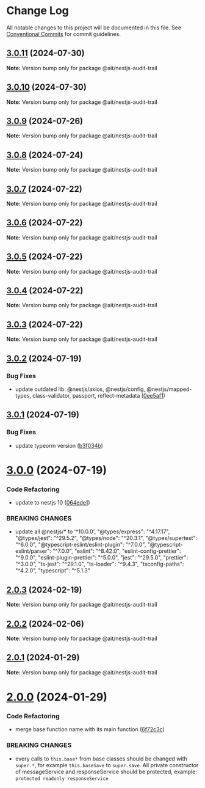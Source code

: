 # Change Log

All notable changes to this project will be documented in this file.
See [Conventional Commits](https://conventionalcommits.org) for commit guidelines.

## [3.0.11](https://github.com-ait/PT-Akar-Inti-Teknologi/ait_nestjs_base/compare/@ait/nestjs-audit-trail@3.0.10...@ait/nestjs-audit-trail@3.0.11) (2024-07-30)

**Note:** Version bump only for package @ait/nestjs-audit-trail





## [3.0.10](https://github.com-ait/PT-Akar-Inti-Teknologi/ait_nestjs_base/compare/@ait/nestjs-audit-trail@3.0.9...@ait/nestjs-audit-trail@3.0.10) (2024-07-30)

**Note:** Version bump only for package @ait/nestjs-audit-trail





## [3.0.9](https://github.com-ait/PT-Akar-Inti-Teknologi/ait_nestjs_base/compare/@ait/nestjs-audit-trail@3.0.8...@ait/nestjs-audit-trail@3.0.9) (2024-07-26)

**Note:** Version bump only for package @ait/nestjs-audit-trail





## [3.0.8](https://github.com-ait/PT-Akar-Inti-Teknologi/ait_nestjs_base/compare/@ait/nestjs-audit-trail@3.0.7...@ait/nestjs-audit-trail@3.0.8) (2024-07-24)

**Note:** Version bump only for package @ait/nestjs-audit-trail





## [3.0.7](https://github.com-ait/PT-Akar-Inti-Teknologi/ait_nestjs_base/compare/@ait/nestjs-audit-trail@3.0.6...@ait/nestjs-audit-trail@3.0.7) (2024-07-22)

**Note:** Version bump only for package @ait/nestjs-audit-trail





## [3.0.6](https://github.com-ait/PT-Akar-Inti-Teknologi/ait_nestjs_base/compare/@ait/nestjs-audit-trail@3.0.5...@ait/nestjs-audit-trail@3.0.6) (2024-07-22)

**Note:** Version bump only for package @ait/nestjs-audit-trail





## [3.0.5](https://github.com-ait/PT-Akar-Inti-Teknologi/ait_nestjs_base/compare/@ait/nestjs-audit-trail@3.0.4...@ait/nestjs-audit-trail@3.0.5) (2024-07-22)

**Note:** Version bump only for package @ait/nestjs-audit-trail





## [3.0.4](https://github.com-ait/PT-Akar-Inti-Teknologi/ait_nestjs_base/compare/@ait/nestjs-audit-trail@3.0.3...@ait/nestjs-audit-trail@3.0.4) (2024-07-22)

**Note:** Version bump only for package @ait/nestjs-audit-trail





## [3.0.3](https://github.com-ait/PT-Akar-Inti-Teknologi/ait_nestjs_base/compare/@ait/nestjs-audit-trail@3.0.2...@ait/nestjs-audit-trail@3.0.3) (2024-07-22)

**Note:** Version bump only for package @ait/nestjs-audit-trail





## [3.0.2](https://github.com-ait/PT-Akar-Inti-Teknologi/ait_nestjs_base/compare/@ait/nestjs-audit-trail@3.0.1...@ait/nestjs-audit-trail@3.0.2) (2024-07-19)


### Bug Fixes

* update outdated lib: @nestjs/axios,  @nestjs/config, @nestjs/mapped-types, class-validator, passport, reflect-metadata ([0ee5af1](https://github.com-ait/PT-Akar-Inti-Teknologi/ait_nestjs_base/commit/0ee5af12d2ac685ade243b7a0a7a69c8fade4f99))





## [3.0.1](https://github.com-ait/PT-Akar-Inti-Teknologi/ait_nestjs_base/compare/@ait/nestjs-audit-trail@3.0.0...@ait/nestjs-audit-trail@3.0.1) (2024-07-19)


### Bug Fixes

* update typeorm version ([b3f034b](https://github.com-ait/PT-Akar-Inti-Teknologi/ait_nestjs_base/commit/b3f034ba979b1f178e1a53eb9f87feff44a0c6ee))





# [3.0.0](https://github.com-ait/PT-Akar-Inti-Teknologi/ait_nestjs_base/compare/@ait/nestjs-audit-trail@2.0.3...@ait/nestjs-audit-trail@3.0.0) (2024-07-19)


### Code Refactoring

* update to nestjs 10 ([064ede1](https://github.com-ait/PT-Akar-Inti-Teknologi/ait_nestjs_base/commit/064ede1fcabe4430be83112712e177b32b8540e4))


### BREAKING CHANGES

* update all @nestjs/* to '^10.0.0', "@types/express": "^4.17.17", "@types/jest": "^29.5.2", "@types/node": "^20.3.1", "@types/supertest": "^6.0.0", "@typescript-eslint/eslint-plugin": "^7.0.0", "@typescript-eslint/parser": "^7.0.0", "eslint": "^8.42.0", "eslint-config-prettier": "^9.0.0", "eslint-plugin-prettier": "^5.0.0", "jest": "^29.5.0", "prettier": "^3.0.0", "ts-jest": "^29.1.0", "ts-loader": "^9.4.3", "tsconfig-paths": "^4.2.0", "typescript": "^5.1.3"





## [2.0.3](https://github.com/PT-Akar-Inti-Teknologi/ait_nestjs_base/compare/@ait/nestjs-audit-trail@2.0.2...@ait/nestjs-audit-trail@2.0.3) (2024-02-19)

**Note:** Version bump only for package @ait/nestjs-audit-trail





## [2.0.2](https://github.com-ait/PT-Akar-Inti-Teknologi/ait_nestjs_base/compare/@ait/nestjs-audit-trail@2.0.1...@ait/nestjs-audit-trail@2.0.2) (2024-02-06)

**Note:** Version bump only for package @ait/nestjs-audit-trail





## [2.0.1](https://github.com-ait/PT-Akar-Inti-Teknologi/ait_nestjs_base/compare/@ait/nestjs-audit-trail@2.0.0...@ait/nestjs-audit-trail@2.0.1) (2024-01-29)

**Note:** Version bump only for package @ait/nestjs-audit-trail





# [2.0.0](https://github.com-ait/PT-Akar-Inti-Teknologi/ait_nestjs_base/compare/@ait/nestjs-audit-trail@1.0.7...@ait/nestjs-audit-trail@2.0.0) (2024-01-29)


### Code Refactoring

* merge base function name with its main function ([6f72c3c](https://github.com-ait/PT-Akar-Inti-Teknologi/ait_nestjs_base/commit/6f72c3cd0dfd13176d4737952d92865cb0527a21))


### BREAKING CHANGES

* every calls to `this.base*` from base classes should be changed with `super.*`, for example `this.baseSave` to `super.save`. All private constructor of messageService and responseService should be protected, example: `protected readonly responseService`
